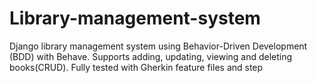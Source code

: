 # Library-management-system
 Django library management system using Behavior-Driven Development (BDD) with Behave. Supports adding, updating, viewing and deleting books(CRUD). Fully tested with Gherkin feature files and step 
